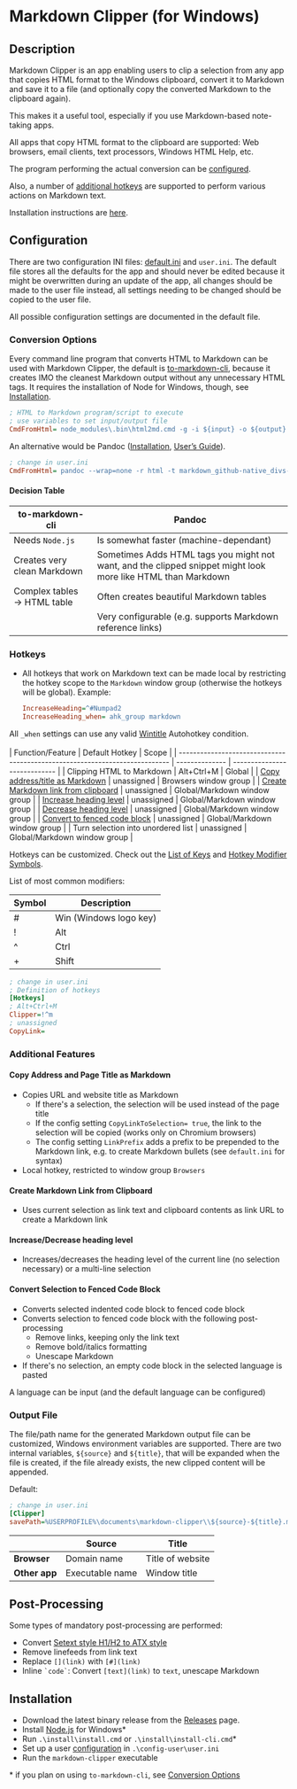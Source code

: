 # Markdown Clipper (for Windows)

## Description

Markdown Clipper is an app enabling users to clip a selection from any app that copies HTML format to the Windows clipboard, convert it to Markdown and save it to a file (and optionally copy the converted Markdown to the clipboard again).

This makes it a useful tool, especially if you use Markdown-based note-taking apps.

All apps that copy HTML format to the clipboard are supported: Web browsers, email clients, text processors, Windows HTML Help, etc.

The program performing the actual conversion can be [configured](#conversion-options).

Also, a number of [additional hotkeys](#hotkeys) are supported to perform various actions on Markdown text.

Installation instructions are [here](#installation).

## Configuration

There are two configuration INI files: [default.ini](./config/default.ini) and `user.ini`. The default file stores all the defaults for the app and should never be edited because it might be overwritten during an update of the app, all changes should be made to the user file instead, all settings needing to be changed should be copied to the user file.

All possible configuration settings are documented in the default file.

### Conversion Options

Every command line program that converts HTML to Markdown can be used with Markdown Clipper, the default is [to-markdown-cli](https://github.com/ff6347/to-markdown-cli#readme), because it creates IMO the cleanest Markdown output without any unnecessary HTML tags.
It requires the installation of Node for Windows, though, see [Installation](#installation).

```ini
; HTML to Markdown program/script to execute
; use variables to set input/output file
CmdFromHtml= node_modules\.bin\html2md.cmd -g -i ${input} -o ${output}
```

An alternative would be Pandoc ([Installation](https://pandoc.org/installing.html), [User’s Guide](https://pandoc.org/MANUAL.html#options)).

```ini
; change in user.ini
CmdFromHtml= pandoc --wrap=none -r html -t markdown_github-native_divs-native_spans -o ${output} ${input}
```

#### Decision Table

| to-markdown-cli             | Pandoc                                                                                                      |
| --------------------------- | ----------------------------------------------------------------------------------------------------------- |
| Needs `Node.js`             | Is somewhat faster (machine-dependant)                                                                      |
| Creates very clean Markdown | Sometimes Adds HTML tags you might not want, and the clipped snippet might look more like HTML than Markdown |
| Complex tables → HTML table | Often creates beautiful Markdown tables                                                                     |
|                             | Very configurable (e.g. supports Markdown reference links)                                                  |

### Hotkeys

- All hotkeys that work on Markdown text can be made local by restricting the hotkey scope to the `Markdown` window group (otherwise the hotkeys will be global). Example:

  ```ini
  IncreaseHeading=^#Numpad2
  IncreaseHeading_when= ahk_group markdown
  ```

All `_when` settings can use any valid [Wintitle](https://www.autohotkey.com/docs/misc/WinTitle.htm) Autohotkey condition.  
<br>
| Function/Feature                                                            | Default Hotkey | Scope                        |
| --------------------------------------------------------------------------- | -------------- | ---------------------------- |
| Clipping HTML to Markdown                                                   | Alt+Ctrl+M     | Global                       |
| [Copy address/title as Markdown](#copy-address-and-page-title-as-markdown)  | unassigned     | Browsers window group        |
| [Create Markdown link from clipboard](#create-markdown-link-from-clipboard) | unassigned     | Global/Markdown window group |
| [Increase heading level](#increasedecrease-heading-level)                   | unassigned     | Global/Markdown window group |
| [Decrease heading level](#increasedecrease-heading-level)                   | unassigned     | Global/Markdown window group |
| [Convert to fenced code block](#convert-selection-to-fenced-code-block)     | unassigned     | Global/Markdown window group |
| Turn selection into unordered list                                          | unassigned     | Global/Markdown window group |

Hotkeys can be customized. Check out the [List of Keys](https://www.autohotkey.com/docs/KeyList.htm) and [Hotkey Modifier Symbols](https://www.autohotkey.com/docs/Hotkeys.htm#Symbols).

List of most common modifiers:

| Symbol | Description            |
| ------ | ---------------------- |
| #      | Win (Windows logo key) |
| !      | Alt                    |
| ^      | Ctrl                   |
| +      | Shift                  |

```ini
; change in user.ini
; Definition of hotkeys
[Hotkeys]
; Alt+Ctrl+M
Clipper=!^m
; unassigned
CopyLink=
```

### Additional Features

#### Copy Address and Page Title as Markdown

- Copies URL and website title as Markdown
  - If there's a selection, the selection will be used instead of the page title
  - If the config setting `CopyLinkToSelection= true`, the link to the selection will be copied (works only on Chromium browsers)
  - The config setting `LinkPrefix` adds a prefix to be prepended to the Markdown link, e.g. to create Markdown bullets (see `default.ini` for syntax)
- Local hotkey, restricted to window group `Browsers`

#### Create Markdown Link from Clipboard

- Uses current selection as link text and clipboard contents as link URL to create a Markdown link

#### Increase/Decrease heading level

- Increases/decreases the heading level of the current line (no selection necessary) or a multi-line selection

#### Convert Selection to Fenced Code Block

- Converts selected indented code block to fenced code block
- Converts selection to fenced code block with the following post-processing
  - Remove links, keeping only the link text
  - Remove bold/italics formatting
  - Unescape Markdown
- If there's no selection, an empty code block in the selected language is pasted

A language can be input (and the default language can be configured)

### Output File

The file/path name for the generated Markdown output file can be customized, Windows environment variables are supported. There are two internal variables, `${source}` and `${title}`, that will be expanded when the file is created, if the file already exists, the new clipped content will be appended.

Default:

```ini
; change in user.ini
[Clipper]
savePath=%USERPROFILE%\documents\markdown-clipper\\${source}-${title}.md
```

|               | Source          | Title             |
| ------------- | --------------- | ----------------- |
| **Browser**   | Domain name     | Title of website |
| **Other app** | Executable name | Window title      |

## Post-Processing

Some types of mandatory post-processing are performed:

- Convert [Setext style H1/H2 to ATX style](https://github.com/updownpress/markdown-lint/blob/master/rules/003-header-style.md)
- Remove linefeeds from link text
- Replace `[](link)` with `[#](link)`
- Inline `` `code` ``: Convert `[text](link)` to `text`, unescape Markdown

## Installation

- Download the latest binary release from the [Releases](https://github.com/reinhardliess/markdown-clipper/releases) page.
- Install [Node.js](https://nodejs.org/en/download/) for Windows\*
- Run `.\install\install.cmd` or `.\install\install-cli.cmd`\*
- Set up a user [configuration](#configuration) in `.\config-user\user.ini`
- Run the `markdown-clipper` executable

\* if you plan on using `to-markdown-cli`, see [Conversion Options](#conversion-options)

